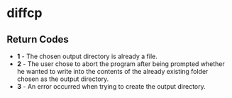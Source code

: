 diffcp
======

Return Codes
------------

* **1** - The chosen output directory is already a file.
* **2** - The user chose to abort the program after being prompted whether he wanted to write into the contents of the already existing folder chosen as the output directory.
* **3** - An error occurred when trying to create the output directory.
